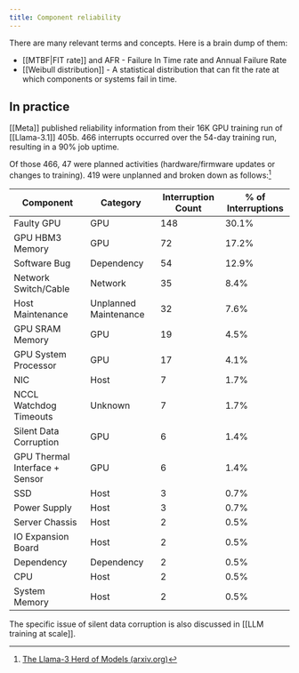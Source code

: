 ```yaml
---
title: Component reliability
---
```

There are many relevant terms and concepts. Here is a brain dump of them:

- [[MTBF|FIT rate]] and AFR - Failure In Time rate and Annual Failure Rate
- [[Weibull distribution]] - A statistical distribution that can fit the rate at which components or systems fail in time.

## In practice

[[Meta]] published reliability information from their 16K GPU training run of [[Llama-3.1]] 405b. 466 interrupts occurred over the 54-day training run, resulting in a 90% job uptime.

Of those 466, 47 were planned activities (hardware/firmware updates or changes to training). 419 were unplanned and broken down as follows:[^1]

| Component                      | Category      | Interruption Count | % of Interruptions |
|--------------------------------|---------------|--------------------|--------------------|
| Faulty GPU                     | GPU           | 148                | 30.1%              |
| GPU HBM3 Memory                | GPU           | 72                 | 17.2%              |
| Software Bug                   | Dependency    | 54                 | 12.9%              |
| Network Switch/Cable           | Network       | 35                 | 8.4%               |
| Host Maintenance               | Unplanned Maintenance | 32         | 7.6%               |
| GPU SRAM Memory                | GPU           | 19                 | 4.5%               |
| GPU System Processor           | GPU           | 17                 | 4.1%               |
| NIC                            | Host          | 7                  | 1.7%               |
| NCCL Watchdog Timeouts         | Unknown       | 7                  | 1.7%               |
| Silent Data Corruption         | GPU           | 6                  | 1.4%               |
| GPU Thermal Interface + Sensor | GPU           | 6                  | 1.4%               |
| SSD                            | Host          | 3                  | 0.7%               |
| Power Supply                   | Host          | 3                  | 0.7%               |
| Server Chassis                 | Host          | 2                  | 0.5%               |
| IO Expansion Board             | Host          | 2                  | 0.5%               |
| Dependency                     | Dependency    | 2                  | 0.5%               |
| CPU                            | Host          | 2                  | 0.5%               |
| System Memory                  | Host          | 2                  | 0.5%               |

The specific issue of silent data corruption is also discussed in [[LLM training at scale]].

[^1]: [The Llama-3 Herd of Models (arxiv.org)](https://arxiv.org/abs/2407.21783)